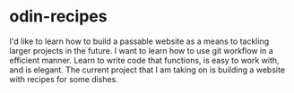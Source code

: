 # odin-recipes
I'd like to learn how to build a passable website as a means to tackling
larger projects in the future. I want to learn how to use git workflow in a efficient manner.
Learn to write code that functions, is easy to work with, and is elegant. The current project that I am taking on is building a website with recipes for some dishes.